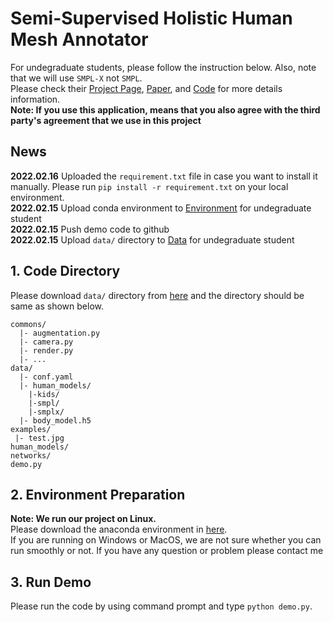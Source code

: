 # Semi-Supervised Holistic Human Mesh Annotator
For undegraduate students, please follow the instruction below. Also, note that we will use `SMPL-X` not `SMPL`.\
Please check their [Project Page](https://smpl-x.is.tue.mpg.de/), [Paper](https://ps.is.mpg.de/uploads_file/attachment/attachment/497/SMPL-X.pdf), and [Code](https://github.com/vchoutas/smplify-x) for more details information.\
**Note: If you use this application, means that you also agree with the third party's agreement that we use in this project**
## News
**2022.02.16** 
Uploaded the `requirement.txt` file in case you want to install it manually. Please run `pip install -r requirement.txt` on your local environment.\
**2022.02.15** 
Upload conda environment to [Environment](https://binusianorg-my.sharepoint.com/personal/joshua_santoso_binus_ac_id/_layouts/15/guestaccess.aspx?share=EVTkaOHyCopDtNXIBohYymMBEKu5DmJ4dY8CZ5nUN3pdzQ&e=ZaYHmL) for undegraduate student\
**2022.02.15**
Push demo code to github\
**2022.02.15**
Upload `data/` directory to [Data](https://binusianorg-my.sharepoint.com/personal/joshua_santoso_binus_ac_id/_layouts/15/guestaccess.aspx?share=EiCc1QwjrUZOoVIzorWKTBQB_ioqjXwekJiMobltrdBvVQ&e=BNIkKc) for undegraduate student
## 1. Code Directory
Please download `data/` directory from [here](https://binusianorg-my.sharepoint.com/personal/joshua_santoso_binus_ac_id/_layouts/15/guestaccess.aspx?share=EiCc1QwjrUZOoVIzorWKTBQB_ioqjXwekJiMobltrdBvVQ&e=BNIkKc) and the directory should be same as shown below.
```
commons/
  |- augmentation.py
  |- camera.py
  |- render.py
  |- ...
data/
  |- conf.yaml
  |- human_models/
    |-kids/
    |-smpl/
    |-smplx/
  |- body_model.h5
examples/
 |- test.jpg
human_models/
networks/
demo.py
```

## 2. Environment Preparation
**Note: We run our project on Linux.** \
Please download the anaconda environment in [here](https://binusianorg-my.sharepoint.com/personal/joshua_santoso_binus_ac_id/_layouts/15/guestaccess.aspx?share=EVTkaOHyCopDtNXIBohYymMBEKu5DmJ4dY8CZ5nUN3pdzQ&e=ZaYHmL).\
If you are running on Windows or MacOS, we are not sure whether you can run smoothly or not. If you have any question or problem please contact me

## 3. Run Demo
Please run the code by using command prompt and type `python demo.py`.


